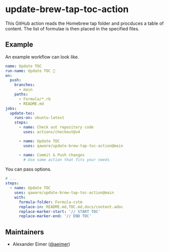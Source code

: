 # update-brew-tap-toc-action

This GitHub action reads the Homebrew tap folder and procduces a table of content.
The list of formulae is then placed in the specified files.

## Example

An example workflow can look like.

```yaml
name: Update TOC
run-name: Update TOC 🚀
on:
  push:
    branches:
      - main
    paths:
      - Formula/*.rb
      - README.md
jobs:
  update-toc:
    runs-on: ubuntu-latest
    steps:
      - name: Check out repository code
        uses: actions/checkout@v4

      - name: Update TOC
        uses: qaware/update-brew-tap-toc-action@main

      - name: Commit & Push changes
        # Use some action that fits your needs
```

You can pass options.

```yaml
# ...
steps:
  - name: Update TOC
    uses: qaware/update-brew-tap-toc-action@main
    with:
      formula-folder: Formula-cstm
      replace-in: README.md,TOC.md,docs/content.adoc
      replace-marker-start: '// START TOC'
      replace-marker-end: '// END TOC'
```

## Maintainers

* Alexander Eimer ([@aeimer](https://github.com/aeimer))
